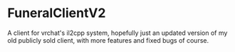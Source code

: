 # FuneralClientV2
 A client for vrchat's il2cpp system, hopefully just an updated version of my old publicly sold client, with more features and fixed bugs of course.
